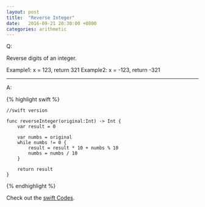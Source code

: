 ```yaml
---
layout: post
title:  "Reverse Integer"
date:   2016-09-21 20:30:00 +0800
categories: arithmetic
---
```



Q:

Reverse digits of an integer.

Example1: x = 123, return 321
Example2: x = -123, return -321

----------

A:

{% highlight swift %}

	//swift version

	func reverseInteger(original:Int) -> Int {
	    var result = 0
	    
	    var numbs = original
	    while numbs != 0 {
	        result = result * 10 + numbs % 10
	        numbs = numbs / 10
	    }
	    
	    return result
	}


{% endhighlight %}


Check out the [swift Codes][codes1].

[codes1]: https://github.com/JingWZ/ArithmeticSorting/tree/master/ReverseInteger.playground